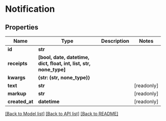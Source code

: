 # Notification


## Properties

Name | Type | Description | Notes
------------ | ------------- | ------------- | -------------
**id** | **str** |  | 
**receipts** | **[bool, date, datetime, dict, float, int, list, str, none_type]** |  | 
**kwargs** | **{str: (str, none_type)}** |  | 
**text** | **str** |  | [readonly] 
**markup** | **str** |  | [readonly] 
**created_at** | **datetime** |  | [readonly] 

[[Back to Model list]](../#documentation-for-models) [[Back to API list]](../#documentation-for-api-endpoints) [[Back to README]](../)


